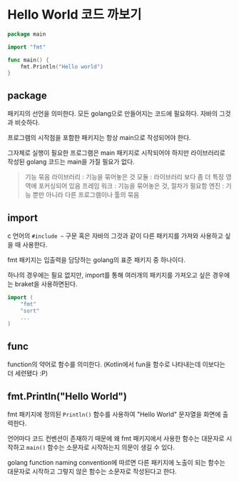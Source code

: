 # Hello World 코드 까보기

```go
package main

import "fmt"

func main() {
	fmt.Println("Hello world")
}

```

## package

패키지의 선언을 의미한다. 모든 golang으로 만들어지는 코드에 필요하다. 자바의 그것과 비슷하다.

프로그램의 시작점을 포함한 패키지는 항상 main으로 작성되어야 한다.

그자체로 실행이 필요한 프로그램은 main 패키지로 시작되어야 하지만 라이브러리로 작성된 golang 코드는 main을 가질 필요가 없다.

> 기능 묶음
> 라이브러리 : 기능을 묶어놓은 것
> 모듈 : 라이브러리 보다 좀 더 특정 영역에 포커싱되어 있음
> 프레임 워크 : 기능을 묶어놓은 것, 절차가 필요함
> 엔진 : 기능 뿐만 아니라 다른 프로그램이나 툴의 묶음

## import

c 언어의 `#include ~` 구문 혹은 자바의 그것과 같이 다른 패키지를 가져와 사용하고 싶을 때 사용한다.

fmt 패키지는 입출력을 담당하는 golang의 표준 패키지 중 하나이다.

하나의 경우에는 필요 없지만, import를 통해 여러개의 패키지를 가져오고 싶은 경우에는 braket을 사용하면된다.

```go
import (
    "fmt"
    "sort"
    ...
)
```

## func

function의 약어로 함수를 의미한다. (Kotlin에서 fun을 함수로 나타내는데 이보다는 더 세련됐다 :P)

## fmt.Println("Hello World")

fmt 패키지에 정의된 `Println()` 함수를 사용하여 "Hello World" 문자열을 화면에 출력한다.

언어마다 코드 컨벤션이 존재하기 때문에 왜 fmt 패키지에서 사용한 함수는 대문자로 시작하고 `main()` 함수는 소문자로 시작하는지 의문이 생길 수 있다.

golang function naming convention에 따르면 다른 패키지에 노출이 되는 함수는 대문자로 시작하고 그렇지 않은 함수는 소문자로 작성된다고 한다.